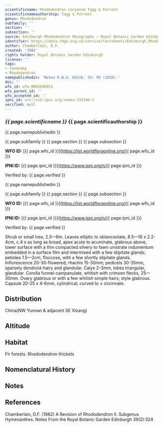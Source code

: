 ```yaml
---
scientificname: Rhododendron coryanum Tagg & Forrest
scientificnameauthorship: Tagg & Forrest
genus: Rhododendron
subfamily: ''
section: ''
subsection: ''
source: Edinburgh Rhododendron Monographs – Royal Botanic Garden Edinburgh
identifier: https://data.rbge.org.uk/service/factsheets/Edinburgh_Rhododendron_Monographs.xhtml
author: Chamberlain, D.F.
created: '1982'
rights holder: Royal Botanic Garden Edinburgh
license: ''
tags:
- taxonomy
- Rhododendron
namepublishedin: 'Notes R.B.G. Edinb. 15: 99 (1920).'
doi: ''
wfo_id: wfo-0001048853
wfo_parent_id: ''
wfo_accepted_id: ''
ipni_id: urn:lsid:ipni.org:names:332246-1
verified: null
---
```

### _{{ page.scientificname }}_ {{ page.scientificauthorship }}
 {{ page.namepublishedin }}

{{ page.subfamily }} {{ page.section }} {{ page.subsection }}

**WFO ID:** [{{ page.wfo_id }}](https://list.worldfloraonline.org/{{ page.wfo_id }})

**IPNI ID:** [{{ page.ipni_id }}](https://www.ipni.org/n/{{ page.ipni_id }})

Verified by: {{ page.verified }}

 {{ page.namepublishedin }}

{{ page.subfamily }} {{ page.section }} {{ page.subsection }}

**WFO ID:** [{{ page.wfo_id }}](https://list.worldfloraonline.org/{{ page.wfo_id }})

**IPNI ID:** [{{ page.ipni_id }}](https://www.ipni.org/n/{{ page.ipni_id }})

Verified by: {{ page.verified }}



Shrub or small tree, 2.5—6m. Leaves elliptic to oblanceolate, 8.5—16 x 2.2-4cm, c.4 x as long as broad, apex acute to acuminate, glabrous above, lower surface with a thin compacted silvery to fawn unistrate indumentum embedded in a surface film and intermixed with a few stipitate glands; petioles 1.5—2cm, floccose, with a few shortly stipitate glands. Inflorescence 20-30-flowered; rhachis 15-30mm; pedicels 30-35mm, sparsely dendroid-hairy and glandular. Calyx 2-3mm, lobes triangular, glandular. Corolla funnel-campanulate, whitish with crimson flecks, 25—30mm. Ovary glabrous or with a few whitish simple hairs; style glabrous. Capsule 20-25 x 4-6mm, cylindrical, curved to ± circinnate.

## Distribution
China(NW Yunnan & adjacent SE Xizang)

## Altitude


## Habitat
Fir forests. Rhododendron thickets

## Nomenclatural History

                       
## Notes


## References

Chamberlain, D.F. (1982) A Revision of Rhododendron II. Subgenus Hymenanthes. Notes From the Royal Botanic Garden Edinburgh 39(2):324

